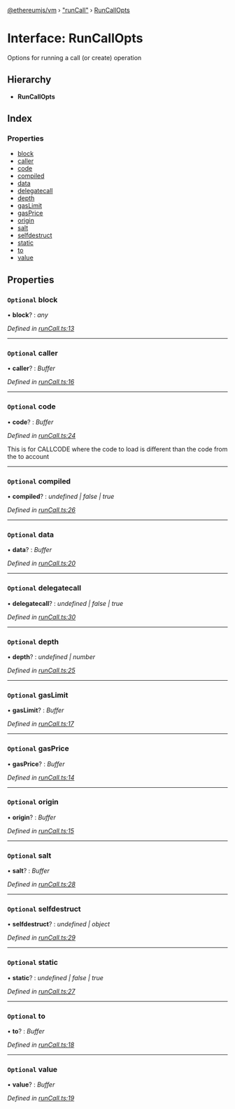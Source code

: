 [@ethereumjs/vm](../README.md) › ["runCall"](../modules/_runcall_.md) › [RunCallOpts](_runcall_.runcallopts.md)

# Interface: RunCallOpts

Options for running a call (or create) operation

## Hierarchy

* **RunCallOpts**

## Index

### Properties

* [block](_runcall_.runcallopts.md#optional-block)
* [caller](_runcall_.runcallopts.md#optional-caller)
* [code](_runcall_.runcallopts.md#optional-code)
* [compiled](_runcall_.runcallopts.md#optional-compiled)
* [data](_runcall_.runcallopts.md#optional-data)
* [delegatecall](_runcall_.runcallopts.md#optional-delegatecall)
* [depth](_runcall_.runcallopts.md#optional-depth)
* [gasLimit](_runcall_.runcallopts.md#optional-gaslimit)
* [gasPrice](_runcall_.runcallopts.md#optional-gasprice)
* [origin](_runcall_.runcallopts.md#optional-origin)
* [salt](_runcall_.runcallopts.md#optional-salt)
* [selfdestruct](_runcall_.runcallopts.md#optional-selfdestruct)
* [static](_runcall_.runcallopts.md#optional-static)
* [to](_runcall_.runcallopts.md#optional-to)
* [value](_runcall_.runcallopts.md#optional-value)

## Properties

### `Optional` block

• **block**? : *any*

*Defined in [runCall.ts:13](https://github.com/ethereumjs/ethereumjs-vm/blob/master/packages/vm/lib/runCall.ts#L13)*

___

### `Optional` caller

• **caller**? : *Buffer*

*Defined in [runCall.ts:16](https://github.com/ethereumjs/ethereumjs-vm/blob/master/packages/vm/lib/runCall.ts#L16)*

___

### `Optional` code

• **code**? : *Buffer*

*Defined in [runCall.ts:24](https://github.com/ethereumjs/ethereumjs-vm/blob/master/packages/vm/lib/runCall.ts#L24)*

This is for CALLCODE where the code to load is different than the code from the to account

___

### `Optional` compiled

• **compiled**? : *undefined | false | true*

*Defined in [runCall.ts:26](https://github.com/ethereumjs/ethereumjs-vm/blob/master/packages/vm/lib/runCall.ts#L26)*

___

### `Optional` data

• **data**? : *Buffer*

*Defined in [runCall.ts:20](https://github.com/ethereumjs/ethereumjs-vm/blob/master/packages/vm/lib/runCall.ts#L20)*

___

### `Optional` delegatecall

• **delegatecall**? : *undefined | false | true*

*Defined in [runCall.ts:30](https://github.com/ethereumjs/ethereumjs-vm/blob/master/packages/vm/lib/runCall.ts#L30)*

___

### `Optional` depth

• **depth**? : *undefined | number*

*Defined in [runCall.ts:25](https://github.com/ethereumjs/ethereumjs-vm/blob/master/packages/vm/lib/runCall.ts#L25)*

___

### `Optional` gasLimit

• **gasLimit**? : *Buffer*

*Defined in [runCall.ts:17](https://github.com/ethereumjs/ethereumjs-vm/blob/master/packages/vm/lib/runCall.ts#L17)*

___

### `Optional` gasPrice

• **gasPrice**? : *Buffer*

*Defined in [runCall.ts:14](https://github.com/ethereumjs/ethereumjs-vm/blob/master/packages/vm/lib/runCall.ts#L14)*

___

### `Optional` origin

• **origin**? : *Buffer*

*Defined in [runCall.ts:15](https://github.com/ethereumjs/ethereumjs-vm/blob/master/packages/vm/lib/runCall.ts#L15)*

___

### `Optional` salt

• **salt**? : *Buffer*

*Defined in [runCall.ts:28](https://github.com/ethereumjs/ethereumjs-vm/blob/master/packages/vm/lib/runCall.ts#L28)*

___

### `Optional` selfdestruct

• **selfdestruct**? : *undefined | object*

*Defined in [runCall.ts:29](https://github.com/ethereumjs/ethereumjs-vm/blob/master/packages/vm/lib/runCall.ts#L29)*

___

### `Optional` static

• **static**? : *undefined | false | true*

*Defined in [runCall.ts:27](https://github.com/ethereumjs/ethereumjs-vm/blob/master/packages/vm/lib/runCall.ts#L27)*

___

### `Optional` to

• **to**? : *Buffer*

*Defined in [runCall.ts:18](https://github.com/ethereumjs/ethereumjs-vm/blob/master/packages/vm/lib/runCall.ts#L18)*

___

### `Optional` value

• **value**? : *Buffer*

*Defined in [runCall.ts:19](https://github.com/ethereumjs/ethereumjs-vm/blob/master/packages/vm/lib/runCall.ts#L19)*
